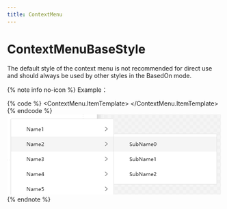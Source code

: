 ```yaml
---
title: ContextMenu 
---
```


# ContextMenuBaseStyle

The default style of the context menu is not recommended for direct use and should always be used by other styles in the BasedOn mode.

{% note info no-icon %}
Example：

{% code %}
<ContextMenu ItemsSource="{Binding DataList}">
    <ContextMenu.ItemTemplate>
        <HierarchicalDataTemplate ItemsSource="{Binding DataList}">
            <TextBlock Text="{Binding Name}"/>
        </HierarchicalDataTemplate>
    </ContextMenu.ItemTemplate>
</ContextMenu>
{% endcode %}
![ContextMenu](https://raw.githubusercontent.com/HandyOrg/HandyOrgResource/master/HandyControl/Resources/ContextMenu.png)
{% endnote %}
